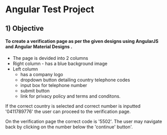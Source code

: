 # Angular Test Project #


## __1) Objective__ ##
#### To create a verification page as per the given designs using __AngularJS__ and __Angular Material Designs__ . ####
- The page is devided into 2 columns 
- Right column - has a blue background image
- Left column 
    - has a company logo
    - dropdown button detailing country telephone codes
    - input box for telephone number
    - submit button
    - link for privacy policy and terms and conditons.

If the correct country is selected and correct number is inputted '0411789776' the user can proceed to the verification page. 

On the verification page the correct code is '5502'. The user may navigate back by clicking on the number below the 'continue' button'.
